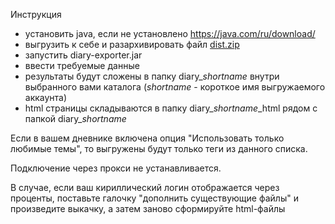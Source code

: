 ﻿Инструкция

* установить java, если не установлено https://java.com/ru/download/
* выгрузить к себе и разархивировать файл [dist.zip](https://github.com/GoodKitties/Export/raw/master/java/diary-exporter.jar)
* запустить diary-exporter.jar
* ввести требуемые данные
* результаты будут сложены в папку diary\_*shortname* внутри выбранного вами каталога (*shortname* - короткое имя выгружаемого аккаунта)
* html страницы складываются в папку diary\_*shortname*\_html рядом с папкой diary\_*shortname*

   
Если в вашем дневнике включена опция "Использовать только любимые темы", то выгружены будут только теги из данного списка.

Подключение через прокси не устанавливается.

В случае, если ваш кириллический логин отображается через проценты, поставьте галочку "дополнить существующие файлы" и произведите выкачку, а затем заново сформируйте html-файлы
